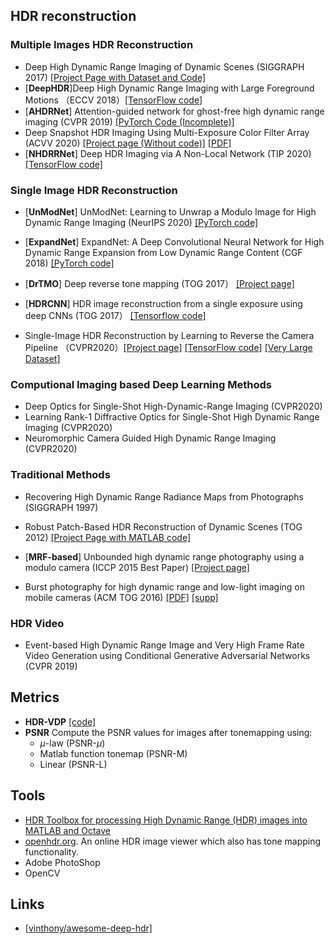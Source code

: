 

## HDR reconstruction


### Multiple Images HDR Reconstruction

- Deep High Dynamic Range Imaging of Dynamic Scenes (SIGGRAPH 2017) [[Project Page with Dataset and Code]](https://cseweb.ucsd.edu/~viscomp/projects/SIG17HDR/) 
- [**DeepHDR**]Deep High Dynamic Range Imaging with Large Foreground Motions （ECCV 2018）[[TensorFlow code]](https://github.com/elliottwu/DeepHDR)
- [**AHDRNet**] Attention-guided network for ghost-free high dynamic range imaging (CVPR 2019) [[PyTorch Code (Incomplete)]](https://github.com/qingsenyangit/AHDRNet)
- Deep Snapshot HDR Imaging Using Multi-Exposure Color Filter Array (ACVV 2020) [[Project page (Without code)]](http://www.ok.sc.e.titech.ac.jp/res/DSHDR/) [[PDF]](http://www.ok.sc.e.titech.ac.jp/res/DSHDR/data/ACCV2020.pdf)
- [**NHDRRNet**] Deep HDR Imaging via A Non-Local Network (TIP 2020) [[TensorFlow code]](https://github.com/tuvovan/NHDRRNet)


### Single Image HDR Reconstruction

- [**UnModNet**] UnModNet: Learning to Unwrap a Modulo Image for High Dynamic Range Imaging (NeurIPS 2020) [[PyTorch code]](https://github.com/fourson/UnModNet)

- [**ExpandNet**] ExpandNet: A Deep Convolutional Neural Network for High Dynamic Range Expansion from Low Dynamic Range Content (CGF 2018) [[PyTorch code]](https://github.com/dmarnerides/hdr-expandnet)

- [**DrTMO**] Deep reverse tone mapping (TOG 2017） [[Project page]](http://www.cgg.cs.tsukuba.ac.jp/~endo/projects/DrTMO/)

- [**HDRCNN**] HDR image reconstruction from a single exposure using deep CNNs (TOG 2017） [[Tensorflow code]](https://github.com/gabrieleilertsen/hdrcnn)

- Single-Image HDR Reconstruction by Learning to Reverse the Camera Pipeline （CVPR2020）[[Project page]](https://alex04072000.github.io/SingleHDR/) [[TensorFlow code]](https://github.com/alex04072000/SingleHDR) [[Very Large Dataset]](https://alex04072000.github.io/SingleHDR/)

### Computional Imaging based Deep Learning Methods
- Deep Optics for Single-Shot High-Dynamic-Range Imaging (CVPR2020)
- Learning Rank-1 Diffractive Optics for Single-Shot High Dynamic Range Imaging (CVPR2020)
- Neuromorphic Camera Guided High Dynamic Range Imaging (CVPR2020)

### Traditional Methods
- Recovering High Dynamic Range Radiance Maps from Photographs (SIGGRAPH 1997)

- Robust Patch-Based HDR Reconstruction of Dynamic Scenes (TOG 2012) [[Project Page with MATLAB code]](https://web.ece.ucsb.edu/~psen/hdrvideo)

- [**MRF-based**] Unbounded high dynamic range photography using a modulo camera (ICCP 2015 Best Paper) [[Project page]](https://web.media.mit.edu/~hangzhao/modulo.html)

- Burst photography for high dynamic range and low-light imaging on mobile cameras (ACM TOG 2016) [[PDF]](https://people.csail.mit.edu/hasinoff/pubs/HasinoffEtAl16-hdrplus.pdf) [[supp]](http://graphics.stanford.edu/papers/hdrp/hasinoff-hdrplus-sigasia16-supp.pdf)
### HDR Video
- Event-based High Dynamic Range Image and Very High Frame Rate Video Generation using Conditional Generative Adversarial Networks (CVPR 2019)

## Metrics
- **HDR-VDP** [[code]](http://hdrvdp.sourceforge.net/wiki/)
- **PSNR** Compute the PSNR values for images after tonemapping using:
    - $\mu$-law (PSNR-$\mu$)
    - Matlab function tonemap (PSNR-M)
    - Linear (PSNR-L)

## Tools

- [HDR Toolbox for processing High Dynamic Range (HDR) images into MATLAB and Octave](https://github.com/banterle/HDR_Toolbox)
- [openhdr.org](https://viewer.openhdr.org). An online HDR image viewer which also has tone mapping functionality.
- Adobe PhotoShop 
- OpenCV

## Links
- [[vinthony/awesome-deep-hdr]](https://github.com/vinthony/awesome-deep-hdr)
